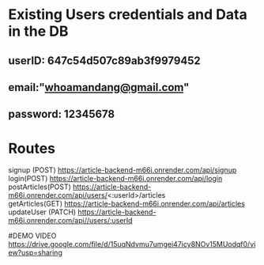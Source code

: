 # Existing Users credentials and Data in the DB

userID: 647c54d507c89ab3f9979452
--
email:"whoamandang@gmail.com"
--
password: 12345678
--

# Routes
signup (POST) https://article-backend-m66i.onrender.com/api/signup <br>
login(POST)   https://article-backend-m66i.onrender.com/api/login  <br>
postArticles(POST)   https://article-backend-m66i.onrender.com/api/users/<:userId>/articles <br>
getArticles(GET) https://article-backend-m66i.onrender.com/api/articles  <br>
updateUser (PATCH) https://article-backend-m66i.onrender.com/api//users/:userId

#DEMO VIDEO 
https://drive.google.com/file/d/15uqNdvmu7umgei47icy8NOv15MUodqf0/view?usp=sharing
